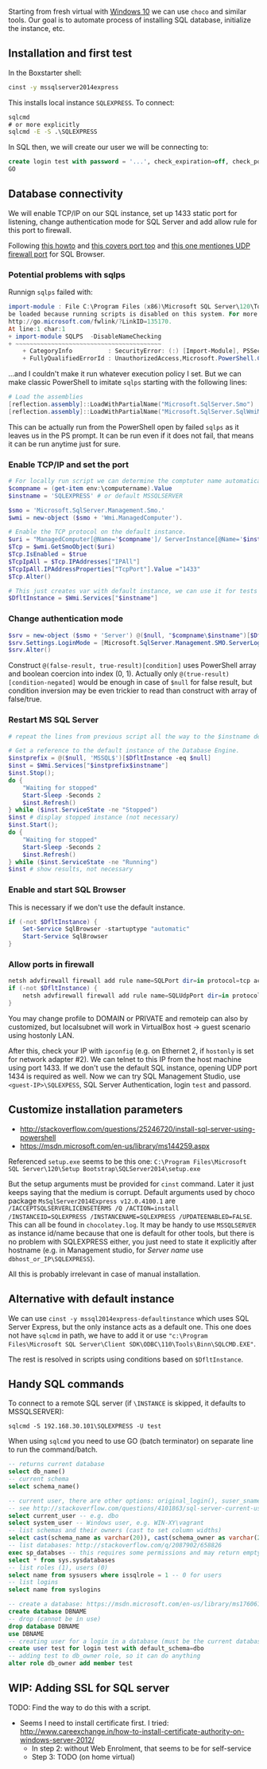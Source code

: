 Starting from fresh virtual with [Windows 10](virtualbox/windows10-base/Windows10-base-packer.md)
we can use `choco` and similar tools. Our goal is to automate process of installing SQL database,
initialize the instance, etc.

## Installation and first test

In the Boxstarter shell:
```dos.bat
cinst -y mssqlserver2014express
```

This installs local instance `SQLEXPRESS`. To connect:
```dos.bat
sqlcmd
# or more explicitly
sqlcmd -E -S .\SQLEXPRESS
```

In SQL then, we will create our user we will be connecting to:
```sql
create login test with password = '...', check_expiration=off, check_policy=off;
GO
```

## Database connectivity

We will enable TCP/IP on our SQL instance, set up 1433 static port for listening, change
authentication mode for SQL Server and add allow rule for this port to firewall.

Following [this howto](https://technet.microsoft.com/en-us/library/dd206997%28v=sql.105%29.aspx)
and [this covers port too](http://blog.dbi-services.com/sql-server-2012-configuring-your-tcp-port-via-powershell/)
and [this one mentiones UDP firewall port](http://blog.citrix24.com/configure-sql-express-to-accept-remote-connections/)
for SQL Browser.

### Potential problems with sqlps

Runnign `sqlps` failed with:
```powershell
import-module : File C:\Program Files (x86)\Microsoft SQL Server\120\Tools\PowerShell\Modules\SQLPS\Sqlps.ps1 cannot
be loaded because running scripts is disabled on this system. For more information, see about_Execution_Policies at
http://go.microsoft.com/fwlink/?LinkID=135170.
At line:1 char:1
+ import-module SQLPS  -DisableNameChecking
+ ~~~~~~~~~~~~~~~~~~~~~~~~~~~~~~~~~~~~~~~~~
    + CategoryInfo          : SecurityError: (:) [Import-Module], PSSecurityException
    + FullyQualifiedErrorId : UnauthorizedAccess,Microsoft.PowerShell.Commands.ImportModuleCommand
```
...and I couldn't make it run whatever execution policy I set. But we can make classic PowerShell
to imitate `sqlps` starting with the following lines:
```powershell
# Load the assemblies
[reflection.assembly]::LoadWithPartialName("Microsoft.SqlServer.Smo")
[reflection.assembly]::LoadWithPartialName("Microsoft.SqlServer.SqlWmiManagement")
```
This can be actually run from the PowerShell open by failed `sqlps` as it leaves us in the PS
prompt. It can be run even if it does not fail, that means it can be run anytime just for sure.

### Enable TCP/IP and set the port

```powershell
# For locally run script we can determine the comptuter name automatically, otherwise set it here
$compname = (get-item env:\computername).Value
$instname = 'SQLEXPRESS' # or default MSSQLSERVER

$smo = 'Microsoft.SqlServer.Management.Smo.'
$wmi = new-object ($smo + 'Wmi.ManagedComputer').

# Enable the TCP protocol on the default instance.
$uri = "ManagedComputer[@Name='$compname']/ ServerInstance[@Name='$instname']/ServerProtocol[@Name='Tcp']"
$Tcp = $wmi.GetSmoObject($uri)
$Tcp.IsEnabled = $true
$TcpIpAll = $Tcp.IPAddresses["IPAll"]
$TcpIpAll.IPAddressProperties["TcpPort"].Value ="1433"
$Tcp.Alter()

# This just creates var with default instance, we can use it for tests later
$DfltInstance = $Wmi.Services["$instname"]
```

### Change authentication mode

```powershell
$srv = new-object ($smo + 'Server') @($null, "$compname\$instname")[$DfltInstance -eq $null] 
$srv.Settings.LoginMode = [Microsoft.SqlServer.Management.SMO.ServerLoginMode]::Mixed
$srv.Alter()
```

Construct `@(false-result, true-result)[condition]` uses PowerShell array and boolean coercion
into index (0, 1). Actually only `@(true-result)[condition-negated]` would be enough in case
of `$null` for false result, but condition inversion may be even trickier to read than construct
with array of false/true.

### Restart MS SQL Server

```powershell
# repeat the lines from previous script all the way to the $instname definition

# Get a reference to the default instance of the Database Engine.
$instprefix = @($null, 'MSSQL$')[$DfltInstance -eq $null]
$inst = $Wmi.Services["$instprefix$instname"]
$inst.Stop();
do {
	"Waiting for stopped"
	Start-Sleep -Seconds 2
	$inst.Refresh()
} while ($inst.ServiceState -ne "Stopped") 
$inst # display stopped instance (not necessary) 
$inst.Start();
do {
	"Waiting for stopped"
	Start-Sleep -Seconds 2
	$inst.Refresh()
} while ($inst.ServiceState -ne "Running")
$inst # show results, not necessary
```

### Enable and start SQL Browser

This is necessary if we don't use the default instance.

```powershell
if (-not $DfltInstance) {
	Set-Service SqlBrowser -startuptype "automatic"
	Start-Service SqlBrowser
}
```

### Allow ports in firewall

```powershell
netsh advfirewall firewall add rule name=SQLPort dir=in protocol=tcp action=allow localport=1433 remoteip=localsubnet profile=PUBLIC
if (-not $DfltInstance) {
	netsh advfirewall firewall add rule name=SQLUdpPort dir=in protocol=udp action=allow localport=1434 remoteip=localsubnet profile=PUBLIC
}
```
You may change profile to DOMAIN or PRIVATE and remoteip can also by customized, but localsubnet
will work in VirtualBox host -> guest scenario using hostonly LAN.

After this, check your IP with `ipconfig` (e.g. on Ethernet 2, if `hostonly` is set for network
adapter #2). We can telnet to this IP from the host machine using port 1433. If we don't use the
default SQL instance, opening UDP port 1434 is required as well. Now we can try SQL Management
Studio, use `<guest-IP>\SQLEXPESS`, SQL Server Authentication, login `test` and passord.


## Customize installation parameters

* http://stackoverflow.com/questions/25246720/install-sql-server-using-powershell
* https://msdn.microsoft.com/en-us/library/ms144259.aspx

Referenced `setup.exe` seems to be this one:
`C:\Program Files\Microsoft SQL Server\120\Setup Bootstrap\SQLServer2014\setup.exe`

But the setup arguments must be provided for `cinst` command. Later it just keeps saying that
the medium is corrupt. Default arguments used by choco package `MsSqlServer2014Express v12.0.4100.1`
are `/IACCEPTSQLSERVERLICENSETERMS /Q /ACTION=install /INSTANCEID=SQLEXPRESS /INSTANCENAME=SQLEXPRESS /UPDATEENABLED=FALSE`.
This can all be found in `chocolatey.log`. It may be handy to use `MSSQLSERVER` as instance id/name
because that one is default for other tools, but there is no problem with SQLEXPRESS either, you
just need to state it explicitly after hostname (e.g. in Management studio, for _Server name_ use
`dbhost_or_IP\SQLEXPRESS`).

All this is probably irrelevant in case of manual installation.

## Alternative with default instance

We can use `cinst -y mssql2014express-defaultinstance` which uses SQL Server Express, but the
only instance acts as a default one. This one does not have `sqlcmd` in path, we have to add
it or use `"c:\Program Files\Microsoft SQL Server\Client SDK\ODBC\110\Tools\Binn\SQLCMD.EXE"`.

The rest is resolved in scripts using conditions based on `$DfltInstance`.

## Handy SQL commands

To connect to a remote SQL server (if `\INSTANCE` is skipped, it defaults to MSSQLSERVER):
```
sqlcmd -S 192.168.30.101\SQLEXPRESS -U test
```

When using `sqlcmd` you need to use GO (batch terminator) on separate line to run the command/batch.
```sql
-- returns current database
select db_name()
-- current schema
select schema_name()

-- current user, there are other options: original_login(), suser_sname()
-- see http://stackoverflow.com/questions/4101863/sql-server-current-user-name
select current_user -- e.g. dbo
select system_user -- Windows user, e.g. WIN-XY\vagrant
-- list schemas and their owners (cast to set column widths)
select cast(schema_name as varchar(20)), cast(schema_owner as varchar(20)) from information_schema.schemata
-- list databases: http://stackoverflow.com/q/2087902/658826
exec sp_databses -- this requires some permissions and may return empty result if missing
select * from sys.sysdatabases
-- list roles (1), users (0)
select name from sysusers where issqlrole = 1 -- 0 for users
-- list logins
select name from syslogins

-- create a database: https://msdn.microsoft.com/en-us/library/ms176061.aspx
create database DBNAME
-- drop (cannot be in use)
drop database DBNAME
use DBNAME
-- creating user for a login in a database (must be the current database)
create user test for login test with default_schema=dbo
-- adding test to db_owner role, so it can do anything
alter role db_owner add member test
```

## WIP: Adding SSL for SQL server

TODO: Find the way to do this with a script.

* Seems I need to install certificate first. I tried:
http://www.careexchange.in/how-to-install-certificate-authority-on-windows-server-2012/
  * In step 2: without Web Enrolment, that seems to be for self-service
  * Step 3: TODO (on home virtual)